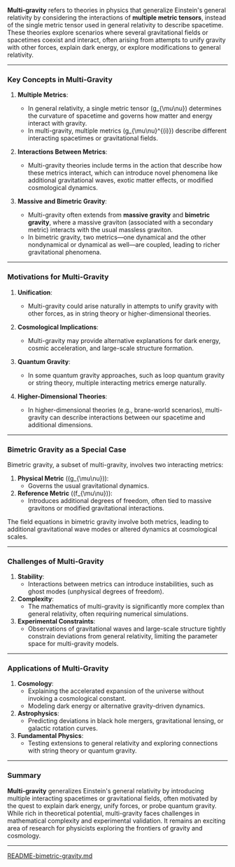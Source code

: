 **Multi-gravity** refers to theories in physics that generalize Einstein's general relativity by considering the interactions of **multiple metric tensors**, instead of the single metric tensor used in general relativity to describe spacetime. These theories explore scenarios where several gravitational fields or spacetimes coexist and interact, often arising from attempts to unify gravity with other forces, explain dark energy, or explore modifications to general relativity.

---

### **Key Concepts in Multi-Gravity**
1. **Multiple Metrics**:
   - In general relativity, a single metric tensor \(g_{\mu\nu}\) determines the curvature of spacetime and governs how matter and energy interact with gravity.
   - In multi-gravity, multiple metrics \(g_{\mu\nu}^{(i)}\) describe different interacting spacetimes or gravitational fields.

2. **Interactions Between Metrics**:
   - Multi-gravity theories include terms in the action that describe how these metrics interact, which can introduce novel phenomena like additional gravitational waves, exotic matter effects, or modified cosmological dynamics.

3. **Massive and Bimetric Gravity**:
   - Multi-gravity often extends from **massive gravity** and **bimetric gravity**, where a massive graviton (associated with a secondary metric) interacts with the usual massless graviton.
   - In bimetric gravity, two metrics—one dynamical and the other nondynamical or dynamical as well—are coupled, leading to richer gravitational phenomena.

---

### **Motivations for Multi-Gravity**
1. **Unification**:
   - Multi-gravity could arise naturally in attempts to unify gravity with other forces, as in string theory or higher-dimensional theories.

2. **Cosmological Implications**:
   - Multi-gravity may provide alternative explanations for dark energy, cosmic acceleration, and large-scale structure formation.

3. **Quantum Gravity**:
   - In some quantum gravity approaches, such as loop quantum gravity or string theory, multiple interacting metrics emerge naturally.

4. **Higher-Dimensional Theories**:
   - In higher-dimensional theories (e.g., brane-world scenarios), multi-gravity can describe interactions between our spacetime and additional dimensions.

---

### **Bimetric Gravity as a Special Case**
Bimetric gravity, a subset of multi-gravity, involves two interacting metrics:
1. **Physical Metric** (\(g_{\mu\nu}\)):
   - Governs the usual gravitational dynamics.
2. **Reference Metric** (\(f_{\mu\nu}\)):
   - Introduces additional degrees of freedom, often tied to massive gravitons or modified gravitational interactions.

The field equations in bimetric gravity involve both metrics, leading to additional gravitational wave modes or altered dynamics at cosmological scales.

---

### **Challenges of Multi-Gravity**
1. **Stability**:
   - Interactions between metrics can introduce instabilities, such as ghost modes (unphysical degrees of freedom).
2. **Complexity**:
   - The mathematics of multi-gravity is significantly more complex than general relativity, often requiring numerical simulations.
3. **Experimental Constraints**:
   - Observations of gravitational waves and large-scale structure tightly constrain deviations from general relativity, limiting the parameter space for multi-gravity models.

---

### **Applications of Multi-Gravity**
1. **Cosmology**:
   - Explaining the accelerated expansion of the universe without invoking a cosmological constant.
   - Modeling dark energy or alternative gravity-driven dynamics.
2. **Astrophysics**:
   - Predicting deviations in black hole mergers, gravitational lensing, or galactic rotation curves.
3. **Fundamental Physics**:
   - Testing extensions to general relativity and exploring connections with string theory or quantum gravity.

---

### **Summary**
**Multi-gravity** generalizes Einstein's general relativity by introducing multiple interacting spacetimes or gravitational fields, often motivated by the quest to explain dark energy, unify forces, or probe quantum gravity. While rich in theoretical potential, multi-gravity faces challenges in mathematical complexity and experimental validation. It remains an exciting area of research for physicists exploring the frontiers of gravity and cosmology.



---

[README-bimetric-gravity.md](https://t2m.io/CpV3CRY)
